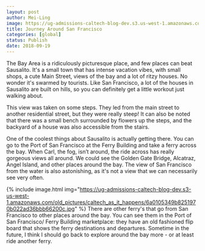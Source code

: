```yaml
---
layout: post
author: Mei-Ling
image: https://ug-admissions-caltech-blog-dev.s3.us-west-1.amazonaws.com/old_pictures/6a01bb09a3c88f970d022ad36bbb4f200c-pi.jpg
title: Journey Around San Francisco
categories: [global]
status: Publish
date: 2018-09-19
---
```


The Bay Area is a ridiculously picturesque place, and few places can beat Sausalito. It's a small town that has intense vacation vibes, with small shops, a cute Main Street, views of the bay and a lot of ritzy houses. No wonder it's swarmed by tourists. Like San Francisco, a lot of the houses in Sausalito are built on hills, so you can definitely get a little workout just walking about.

This view was taken on some steps. They led from the main street to another residential street, but they were really steep! It can also be noted that there was a small bench surrounded by flowers up the steps, and the backyard of a house was also accessible from the stairs.

One of the coolest things about Sausalito is actually getting there. You can go to the Port of San Francisco at the Ferry Building and take a ferry across the bay. When Carl, the fog, isn’t around, the ride across has really gorgeous views all around. We could see the Golden Gate Bridge, Alcatraz, Angel Island, and other places around the bay. The view of San Francisco from the water is also astonishing, as it's not a view that we can necessarily see very often.


{% include image.html img="https://ug-admissions-caltech-blog-dev.s3-us-west-1.amazonaws.com/old_pictures/caltech_as_it_happens/6a0105349b8251970b022ad36bbb66200c.jpg" %}
There are other ferry's that go from San Francisco to other places around the bay. You can see them in the Port of San Francisco/ Ferry Building marketplace: they have an old fashioned flip board that shows the ferry destinations and departures. Sometime in the future, I think I should go back to explore around the bay more - or at least ride another ferry.

